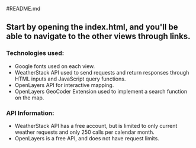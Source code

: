 #README.md

## Start by opening the index.html, and you'll be able to navigate to the other views through links.

### Technologies used:
- Google fonts used on each view.
- WeatherStack API used to send requests and return responses through HTML inputs and JavaScript query functions.
- OpenLayers API for interactive mapping.
- OpenLayers GeoCoder Extension used to implement a search function on the map.

### API Information:
- WeatherStack API has a free account, but is limited to only current weather requests and only 250 calls per calendar month.
- OpenLayers is a free API, and does not have request limits.